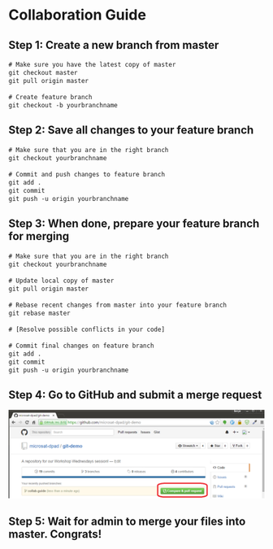 # Collaboration Guide

## Step 1: Create a new branch from master
```
# Make sure you have the latest copy of master
git checkout master
git pull origin master

# Create feature branch
git checkout -b yourbranchname
```

## Step 2: Save all changes to your feature branch
```
# Make sure that you are in the right branch
git checkout yourbranchname

# Commit and push changes to feature branch
git add .
git commit
git push -u origin yourbranchname
```

## Step 3: When done, prepare your feature branch for merging

```
# Make sure that you are in the right branch
git checkout yourbranchname

# Update local copy of master
git pull origin master

# Rebase recent changes from master into your feature branch
git rebase master

# [Resolve possible conflicts in your code]

# Commit final changes on feature branch
git add .
git commit
git push -u origin yourbranchname
```

## Step 4: Go to GitHub and submit a merge request
![Submit Pull Request](images/submit-pull-request.png)

## Step 5: Wait for admin to merge your files into master. Congrats!